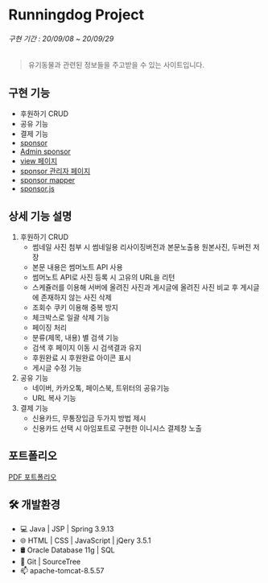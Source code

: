 # Runningdog Project
###### 구현 기간 : 20/09/08 ~ 20/09/29
> 유기동물과 관련된 정보들을 주고받을 수 있는 사이트입니다.

## 구현 기능
+ 후원하기 CRUD
+ 공유 기능
+ 결제 기능
+ [sponsor](https://github.com/dydhslxl7/runningdog/tree/main/src/main/java/com/kh/runningdog/sponsor)
+ [Admin sponsor](https://github.com/dydhslxl7/runningdog/tree/main/src/main/java/com/kh/runningdog/admin/sponsor/controller)
+ [view 페이지](https://github.com/dydhslxl7/runningdog/tree/main/src/main/webapp/WEB-INF/views/sponsor)
+ [sponsor 관리자 페이지](https://github.com/dydhslxl7/runningdog/tree/main/src/main/webapp/WEB-INF/views/admin/userBoard)
+ [sponsor mapper](https://github.com/dydhslxl7/runningdog/tree/main/src/main/resources/mappers)
+ [sponsor.js](https://github.com/dydhslxl7/runningdog/blob/main/src/main/webapp/resources/common/js/sponsor.js)

## 상세 기능 설명
1. 후원하기 CRUD
   + 썸네일 사진 첨부 시 썸네일용 리사이징버전과 본문노출용 원본사진, 두버전 저장
   + 본문 내용은 썸머노트 API 사용
   + 썸머노트 API로 사진 등록 시 고유의 URL을 리턴
   + 스케쥴러를 이용해 서버에 올려진 사진과 게시글에 올려진 사진 비교 후 게시글에 존재하지 않는 사진 삭제
   + 조회수 쿠키 이용해 중복 방지
   + 체크박스로 일괄 삭제 기능
   + 페이징 처리
   + 분류(제목, 내용) 별 검색 기능
   + 검색 후 페이지 이동 시 검색결과 유지
   + 후원완료 시 후원완료 아이콘 표시
   + 게시글 수정 기능
2. 공유 기능
   + 네이버, 카카오톡, 페이스북, 트위터의 공유기능
   + URL 복사 기능
3. 결제 기능
   + 신용카드, 무통장입금 두가지 방법 제시
   + 신용카드 선택 시 아임포트로 구현한 이니시스 결제창 노출

## 포트폴리오
[PDF 포트폴리오](https://drive.google.com/file/d/18TkvVzvGsQ9JerQOh7JYbcm6w7Tue6bF/view?usp=sharing)

## 🛠 개발환경
+ &#128187; Java | JSP | Spring 3.9.13
+ &#127760; HTML | CSS | JavaScript | jQery 3.5.1
+ 🛢 Oracle Database 11g | SQL
+ &#128295; Git | SourceTree
+ &#128235; apache-tomcat-8.5.57
